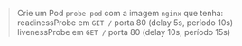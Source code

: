 > Crie um Pod `probe-pod` com a imagem `nginx` que tenha:
> readinessProbe em `GET /` porta 80 (delay 5s, período 10s)
> livenessProbe em `GET /` porta 80 (delay 10s, período 15s)